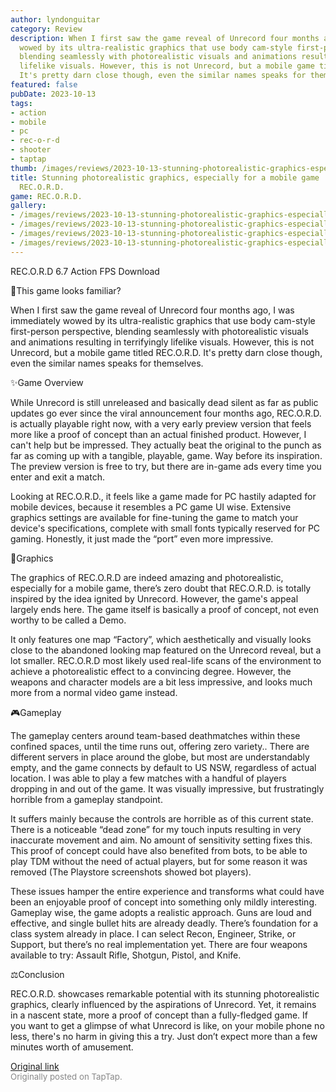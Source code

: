 ```yaml
---
author: lyndonguitar
category: Review
description: When I first saw the game reveal of Unrecord four months ago, I was immediately
  wowed by its ultra-realistic graphics that use body cam-style first-person perspective,
  blending seamlessly with photorealistic visuals and animations resulting in terrifyingly
  lifelike visuals. However, this is not Unrecord, but a mobile game titled REC.O.R.D.
  It's pretty darn close though, even the similar names speaks for themselves.
featured: false
pubDate: 2023-10-13
tags:
- action
- mobile
- pc
- rec-o-r-d
- shooter
- taptap
thumb: /images/reviews/2023-10-13-stunning-photorealistic-graphics-especially-for-a-mobile-game--preview---record-0.avif
title: Stunning photorealistic graphics, especially for a mobile game | Preview -
  REC.O.R.D.
game: REC.O.R.D.
gallery:
- /images/reviews/2023-10-13-stunning-photorealistic-graphics-especially-for-a-mobile-game--preview---record-0.avif
- /images/reviews/2023-10-13-stunning-photorealistic-graphics-especially-for-a-mobile-game--preview---record-1.avif
- /images/reviews/2023-10-13-stunning-photorealistic-graphics-especially-for-a-mobile-game--preview---record-2.avif
- /images/reviews/2023-10-13-stunning-photorealistic-graphics-especially-for-a-mobile-game--preview---record-3.avif
---
```

REC.O.R.D
6.7
Action
FPS
Download

🤔This game looks familiar?

When I first saw the game reveal of Unrecord four months ago, I was immediately wowed by its ultra-realistic graphics that use body cam-style first-person perspective, blending seamlessly with photorealistic visuals and animations resulting in terrifyingly lifelike visuals. However, this is not Unrecord, but a mobile game titled REC.O.R.D. It's pretty darn close though, even the similar names speaks for themselves.

✨Game Overview

While Unrecord is still unreleased and basically dead silent as far as public updates go ever since the viral announcement four months ago, REC.O.R.D. is actually playable right now, with a very early preview version that feels more like a proof of concept than an actual finished product. However, I can't help but be impressed. They actually beat the original to the punch as far as coming up with a tangible, playable, game. Way before its inspiration. The preview version is free to try, but there are in-game ads every time you enter and exit a match.

Looking at REC.O.R.D., it feels like a game made for PC hastily adapted for mobile devices, because it resembles a PC game UI wise. Extensive graphics settings are available for fine-tuning the game to match your device's specifications, complete with small fonts typically reserved for PC gaming.  Honestly, it just made the “port” even more impressive.

🎨Graphics

The graphics of REC.O.R.D are indeed amazing and photorealistic, especially for a mobile game, there’s zero doubt that REC.O.R.D. is totally inspired by the idea ignited by Unrecord. However, the game's appeal largely ends here. The game itself is basically a proof of concept, not even worthy to be called a Demo.

It only features one map “Factory”, which aesthetically and visually looks close to the abandoned looking map featured on the Unrecord reveal, but a lot smaller. REC.O.R.D most likely used real-life scans of the environment to achieve a photorealistic effect to a convincing degree. However, the weapons and character models are a bit less impressive, and looks much more from a normal video game instead.

🎮Gameplay

The gameplay centers around team-based deathmatches within these confined spaces,  until the time runs out, offering zero variety.. There are different servers in place around the globe, but most are understandably empty, and the game connects by default to US NSW, regardless of actual location. I was able to play a few matches with a handful of players dropping in and out of the game. It was visually impressive, but frustratingly horrible from a gameplay standpoint.

It suffers mainly because the controls are horrible as of this current state. There is a noticeable “dead zone” for my touch inputs resulting in very inaccurate movement and aim. No amount of sensitivity setting fixes this. This proof of concept could have also benefited from bots, to be able to play TDM without the need of actual players, but for some reason it was removed (The Playstore screenshots showed bot players).

These issues hamper the entire experience and transforms what could have been an enjoyable proof of concept into something only mildly interesting. Gameplay wise, the game adopts a realistic approach. Guns are loud and effective, and single bullet hits are already deadly. There’s foundation for a class system already in place. I can select Recon, Engineer, Strike, or Support, but there’s no real implementation yet. There are four weapons available to try: Assault Rifle, Shotgun, Pistol, and Knife.

⚖️Conclusion

REC.O.R.D. showcases remarkable potential with its stunning photorealistic graphics, clearly influenced by the aspirations of Unrecord. Yet, it remains in a nascent state, more a proof of concept than a fully-fledged game. If you want to get a glimpse of what Unrecord is like, on your mobile phone no less, there's no harm in giving this a try. Just don’t expect more than a few minutes worth of amusement.

[Original link](https://www.taptap.io/post/6425931)<br><span style="font-size: 0.95em; color: #888;">Originally posted on TapTap.</span>